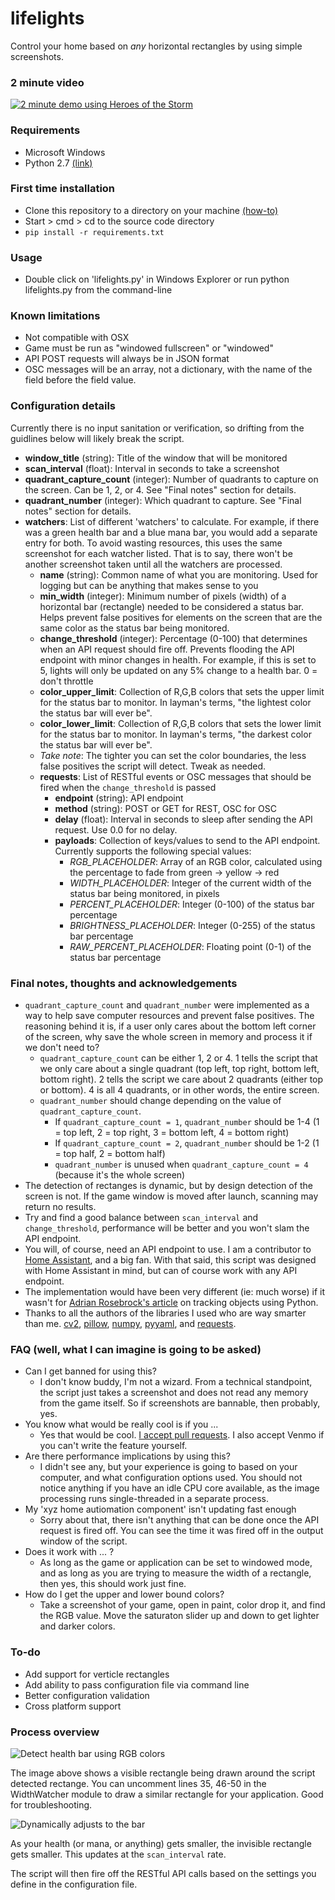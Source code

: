 # lifelights
Control your home based on _any_ horizontal rectangles by using simple screenshots.

### 2 minute video
[![2 minute demo using Heroes of the Storm](http://img.youtube.com/vi/U1-Tj4fPKRE/0.jpg)](http://www.youtube.com/watch?v=U1-Tj4fPKRE "Heroes of the Storm + IoT")

### Requirements
- Microsoft Windows
- Python 2.7 [(link)](https://www.python.org/ftp/python/2.7/python-2.7.msi)

### First time installation
- Clone this repository to a directory on your machine [(how-to)](https://help.github.com/desktop/guides/contributing/cloning-a-repository-from-github-to-github-desktop/)
- Start > cmd > cd to the source code directory
- ```pip install -r requirements.txt```

### Usage
- Double click on 'lifelights.py' in Windows Explorer or run python lifelights.py from the command-line

### Known limitations
- Not compatible with OSX
- Game must be run as "windowed fullscreen" or "windowed"
- API POST requests will always be in JSON format
- OSC messages will be an array, not a dictionary, with the name of the field before the field value.

### Configuration details
Currently there is no input sanitation or verification, so drifting from the guidlines below will likely break the script.

- **window_title** (string): Title of the window that will be monitored
- **scan_interval** (float): Interval in seconds to take a screenshot
- **quadrant_capture_count** (integer): Number of quadrants to capture on the screen. Can be 1, 2, or 4. See "Final notes" section for details.
- **quadrant_number** (integer): Which quadrant to capture. See "Final notes" section for details.
- **watchers**: List of different 'watchers' to calculate. For example, if there was a green health bar and a blue mana bar, you would add a separate entry for both. To avoid wasting resources, this uses the same screenshot for each watcher listed. That is to say, there won't be another screenshot taken until all the watchers are processed.
  - **name** (string): Common name of what you are monitoring. Used for logging but can be anything that makes sense to you
  - **min_width** (integer): Minimum number of pixels (width) of a horizontal bar (rectangle) needed to be considered a status bar. Helps prevent false positives for elements on the screen that are the same color as the status bar being monitored.
  - **change_threshold** (integer): Percentage (0-100) that determines when an API request should fire off. Prevents flooding the API endpoint with minor changes in health. For example, if this is set to 5, lights will only be updated on any 5% change to a health bar. 0 = don't throttle
  - **color_upper_limit**: Collection of R,G,B colors that sets the upper limit for the status bar to monitor. In layman's terms, "the lightest color the status bar will ever be".
  - **color_lower_limit**: Collection of R,G,B colors that sets the lower limit for the status bar to monitor. In layman's terms, "the darkest color the status bar will ever be".
  - *Take note*: The tighter you can set the color boundaries, the less false positives the script will detect. Tweak as needed.
  - **requests**: List of RESTful events or OSC messages that should be fired when the ```change_threshold``` is passed
    - **endpoint** (string): API endpoint
    - **method** (string): POST or GET for REST, OSC for OSC
    - **delay** (float): Interval in seconds to sleep after sending the API request. Use 0.0 for no delay.
    - **payloads**: Collection of keys/values to send to the API endpoint. Currently supports the following special values:
      - *RGB_PLACEHOLDER*: Array of an RGB color, calculated using the percentage to fade from green -> yellow -> red
      - *WIDTH_PLACEHOLDER*: Integer of the current width of the status bar being monitored, in pixels
      - *PERCENT_PLACEHOLDER*: Integer (0-100) of the status bar percentage
      - *BRIGHTNESS_PLACEHOLDER*: Integer (0-255) of the status bar percentage
      - *RAW_PERCENT_PLACEHOLDER*: Floating point (0-1) of the status bar percentage

### Final notes, thoughts and acknowledgements
- ```quadrant_capture_count``` and ```quadrant_number``` were implemented as a way to help save computer resources and prevent false positives. The reasoning behind it is, if a user only cares about the bottom left corner of the screen, why save the whole screen in memory and process it if we don't need to?
  - ```quadrant_capture_count``` can be either 1, 2 or 4. 1 tells the script that we only care about a single quadrant (top left, top right, bottom left, bottom right). 2 tells the script we care about 2 quadrants (either top or bottom). 4 is all 4 quadrants, or in other words, the entire screen.
  - ```quadrant_number``` should change depending on the value of ```quadrant_capture_count```.
    - If ```quadrant_capture_count = 1```, ```quadrant_number``` should be 1-4 (1 = top left, 2 = top right, 3 = bottom left, 4 = bottom right)
    - If ```quadrant_capture_count = 2```, ```quadrant_number``` should be 1-2 (1 = top half, 2 = bottom half)
    - ```quadrant_number``` is unused when ```quadrant_capture_count = 4``` (because it's the whole screen)
- The detection of rectanges is dynamic, but by design detection of the screen is not. If the game window is moved after launch, scanning may return no results.
- Try and find a good balance between ```scan_interval``` and ```change_threshold```, performance will be better and you won't slam the API endpoint.
- You will, of course, need an API endpoint to use. I am a contributor to [Home Assistant](https://home-assistant.io/), and a big fan. With that said, this script was designed with Home Assistant in mind, but can of course work with any API endpoint.
- The implementation would have been very different (ie: much worse) if it wasn't for [Adrian Rosebrock's article](http://www.pyimagesearch.com/2015/09/14/ball-tracking-with-opencv/) on tracking objects using Python.
- Thanks to all the authors of the libraries I used who are way smarter than me. [cv2](https://github.com/opencv/opencv/graphs/contributors), [pillow](https://github.com/python-pillow/Pillow/graphs/contributors), [numpy](https://github.com/numpy/numpy/graphs/contributors), [pyyaml](https://github.com/yaml/pyyaml/graphs/contributors), and [requests](https://github.com/kennethreitz/requests/graphs/contributors).

### FAQ (well, what I can imagine is going to be asked)
- Can I get banned for using this?
  - I don't know buddy, I'm not a wizard. From a technical standpoint, the script just takes a screenshot and does not read any memory from the game itself. So if screenshots are bannable, then probably, yes.
- You know what would be really cool is if you ...
  - Yes that would be cool. [I accept pull requests](https://help.github.com/articles/creating-a-pull-request/). I also accept Venmo if you can't write the feature yourself.
- Are there performance implications by using this?
  - I didn't see any, but your experience is going to based on your computer, and what configuration options used. You should not notice anything if you have an idle CPU core available, as the image processing runs single-threaded in a separate process.
- My 'xyz home autiomation component' isn't updating fast enough
  - Sorry about that, there isn't anything that can be done once the API request is fired off. You can see the time it was fired off in the output window of the script.
- Does it work with ... ?
  - As long as the game or application can be set to windowed mode, and as long as you are trying to measure the width of a rectangle, then yes, this should work just fine.
- How do I get the upper and lower bound colors?
  - Take a screenshot of your game, open in paint, color drop it, and find the RGB value. Move the saturaton slider up and down to get lighter and darker colors.

### To-do
- Add support for verticle rectangles
- Add ability to pass configuration file via command line
- Better configuration validation
- Cross platform support

### Process overview

![Detect health bar using RGB colors](http://i.imgur.com/rbIWEJr.png)

The image above shows a visible rectangle being drawn around the script detected rectange. You can uncomment lines 35, 46-50 in the WidthWatcher module to draw a similar rectangle for your application. Good for troubleshooting.

![Dynamically adjusts to the bar](http://i.imgur.com/ZVNUve9.png)

As your health (or mana, or anything) gets smaller, the invisible rectangle gets smaller. This updates at the ```scan_interval``` rate.

The script will then fire off the RESTful API calls based on the settings you define in the configuration file.

